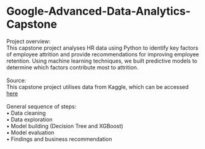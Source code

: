 # Google-Advanced-Data-Analytics-Capstone
Project overview: <br>
This capstone project analyses HR data using Python to identify key factors of employee attrition and provide recommendations for improving employee retention. Using machine learning techniques, we built predictive models to determine which factors contribute most to attrition. <br> <br>
Source: <br>
This capstone project utilises data from Kaggle, which can be accessed [here](https://www.kaggle.com/datasets/mfaisalqureshi/hr-analytics-and-job-prediction/discussion/454737)
<br><br>
General sequence of steps: <br> 
• Data cleaning <br>
• Data exploration <br>
• Model building (Decision Tree and XGBoost) <br>
• Model evaluation  <br>
• Findings and business recommendation 
